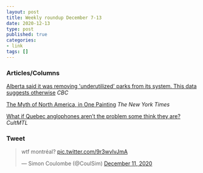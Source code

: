```yaml
---
layout: post
title: Weekly roundup December 7-13
date: 2020-12-13
type: post
published: true
categories:
- link
tags: []
---
```


### Articles/Columns

[Alberta said it was removing 'underutilized' parks from its system. This data suggests otherwise](https://www.cbc.ca/news/canada/calgary/alberta-parks-delisting-campground-usage-data-1.5819906 "Alberta said it was removing 'underutilized' parks from its system. This data suggests otherwise. By Robson Fletcher") *CBC*

[The Myth of North America, in One Painting](https://www.nytimes.com/interactive/2020/11/25/arts/benjamin-west-general-wolfe.html "The Myth of North America, in One Painting. By Jason Farago") *The New York Times*

[What if Quebec anglophones aren’t the problem some think they are?](https://cultmtl.com/2020/12/quebec-montreal-anglophones-allophones-french-language-debates-bill-101-pundits/ "What if Quebec anglophones aren’t the problem some think they are? By Toula Drimonis") *CultMTL*

### Tweet

<blockquote class="twitter-tweet" data-dnt="true"><p lang="fr" dir="ltr">wtf montréal? <a href="https://t.co/9r3wvlvJmA">pic.twitter.com/9r3wvlvJmA</a></p>&mdash; Simon Coulombe (@CoulSim) <a href="https://twitter.com/CoulSim/status/1337197398351900676?ref_src=twsrc%5Etfw">December 11, 2020</a></blockquote> <script async src="https://platform.twitter.com/widgets.js" charset="utf-8"></script>
